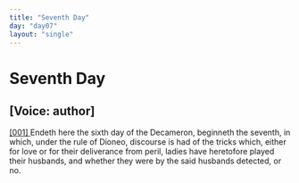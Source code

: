 ```yaml
---
title: "Seventh Day"
day: "day07"
layout: "single"
---
```

<div id="day07" ruler="dioneo" type="Day">
 <h1>
  Seventh Day
 </h1>
 <p>
  <h2>
   [Voice: author]
  </h2>
 </p>
 <argument>
  <p>
   <a href="{{ site.baseurl }}itDecameron/day07#p07990001" id="p07990001">
    [001]
   </a>
   Endeth here the sixth day of the Decameron, beginneth the seventh,
in which, under the rule of Dioneo, discourse is had of the tricks which, either for love
or for their deliverance from peril, ladies have heretofore played their husbands, and
whether they were by the said husbands detected, or no.
  </p>
 </argument>
</div>